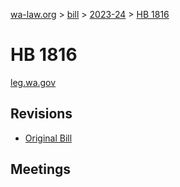 [wa-law.org](/) > [bill](/bill/) > [2023-24](/bill/2023-24/) > [HB 1816](/bill/2023-24/hb/1816/)

# HB 1816
[leg.wa.gov](https://app.leg.wa.gov/billsummary?BillNumber=1816&Year=2023&Initiative=false)

## Revisions
* [Original Bill](1/)

## Meetings